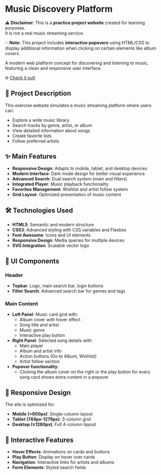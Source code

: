 # Music Discovery Platform

⚠️ **Disclaimer**: This is a **practice project website** created for learning purposes.  
It is not a real music streaming service.

💡 **Note:** This project includes **interactive popovers** using HTML/CSS to display additional information when clicking on certain elements like album covers.

A modern web platform concept for discovering and listening to music, featuring a clean and responsive user interface.

🌐 [Check it out!](https://michecosa.github.io/html-css-bandcamp/)  


## 🎵 Project Description

This exercise website simulates a music streaming platform where users can:
- Explore a wide music library
- Search tracks by genre, artist, or album
- View detailed information about songs
- Create favorite lists
- Follow preferred artists

## ✨ Main Features

- **Responsive Design**: Adapts to mobile, tablet, and desktop devices
- **Modern Interface**: Dark mode design for better visual experience
- **Advanced Search**: Dual search system (main and filters)
- **Integrated Player**: Music playback functionality
- **Favorites Management**: Wishlist and artist follow system
- **Grid Layout**: Optimized presentation of music content

## 🛠 Technologies Used

- **HTML5**: Semantic and modern structure
- **CSS3**: Advanced styling with CSS variables and Flexbox
- **Font Awesome**: Icons and UI elements
- **Responsive Design**: Media queries for multiple devices
- **SVG Integration**: Scalable vector logo


## 🎨 UI Components

### Header
- **Topbar**: Logo, main search bar, login buttons
- **Filter Search**: Advanced search bar for genres and tags

### Main Content
- **Left Panel**: Music card grid with:
  - Album cover with hover effect
  - Song title and artist
  - Music genre
  - Interactive play button
- **Right Panel**: Selected song details with:
  - Main player
  - Album and artist info
  - Action buttons (Go to Album, Wishlist)
  - Artist follow section
- **Popover functionality**: 
  - Clicking the album cover on the right or the play button for every song card shows extra content in a popover  

## 📱 Responsive Design

The site is optimized for:

- **Mobile (<600px)**: Single-column layout
- **Tablet (744px-1279px)**: 3-column grid
- **Desktop (≥1280px)**: Full 4-column layout

## 🎯 Interactive Features

- **Hover Effects**: Animations on cards and buttons
- **Play Button**: Display on hover over cards
- **Navigation**: Interactive links for artists and albums
- **Form Elements**: Styled search fields
